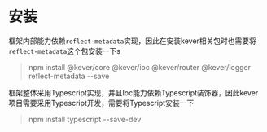 # 安装

框架内部能力依赖`reflect-metadata`实现，因此在安装kever相关包时也需要将`reflect-metadata`这个包安装一下s

> npm install @kever/core @kever/ioc @kever/router @kever/logger reflect-metadata --save

框架整体采用Typescript实现，并且Ioc能力依赖Typescript装饰器，因此kever项目需要采用Typescript开发，需要将Typescript安装一下

> npm install typescript --save-dev